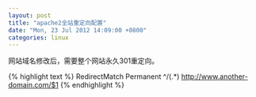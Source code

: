 ```yaml
---
layout: post
title: "apache2全站重定向配置"
date: "Mon, 23 Jul 2012 14:09:00 +0800"
categories: linux
---
```


网站域名修改后，需要整个网站永久301重定向。

{% highlight text %}
RedirectMatch Permanent ^/(.*) http://www.another-domain.com/$1
{% endhighlight %}
